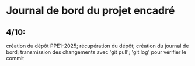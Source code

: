 # Journal de bord du projet encadré
## 4/10: 
création du dépôt PPE1-2025; récupération du dépôt; création du journal de bord; transmission des changements avec 'git pull'; 'git log' pour vérifier le commit 
